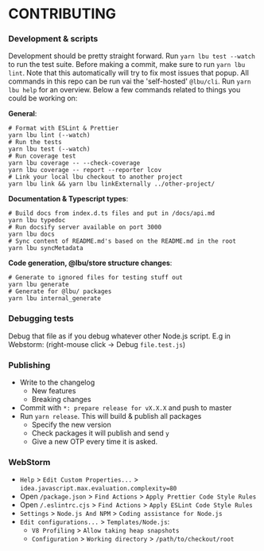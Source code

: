 # CONTRIBUTING

### Development & scripts

Development should be pretty straight forward. Run `yarn lbu test --watch` to
run the test suite. Before making a commit, make sure to run `yarn lbu lint`.
Note that this automatically will try to fix most issues that popup. All
commands in this repo can be run vai the 'self-hosted' `@lbu/cli`. Run
`yarn lbu help` for an overview. Below a few commands related to things you
could be working on:

**General**:

```
# Format with ESLint & Prettier
yarn lbu lint (--watch)
# Run the tests
yarn lbu test (--watch)
# Run coverage test
yarn lbu coverage -- --check-coverage
yarn lbu coverage -- report --reporter lcov
# Link your local lbu checkout to another project
yarn lbu link && yarn lbu linkExternally ../other-project/
```

**Documentation & Typescript types**:

```
# Build docs from index.d.ts files and put in /docs/api.md
yarn lbu typedoc
# Run docsify server available on port 3000
yarn lbu docs
# Sync content of README.md's based on the README.md in the root
yarn lbu syncMetadata
```

**Code generation, @lbu/store structure changes**:

```
# Generate to ignored files for testing stuff out
yarn lbu generate
# Generate for @lbu/ packages
yarn lbu internal_generate
```

### Debugging tests

Debug that file as if you debug whatever other Node.js script. E.g in Webstorm:
(right-mouse click -> Debug `file.test.js`)

### Publishing

- Write to the changelog
  - New features
  - Breaking changes
- Commit with `*: prepare release for vX.X.X` and push to master
- Run `yarn release`. This will build & publish all packages
  - Specify the new version
  - Check packages it will publish and send `y`
  - Give a new OTP every time it is asked.

### WebStorm

- `Help` > `Edit Custom Properties...` >
  `idea.javascript.max.evaluation.complexity=80`
- Open `/package.json` > `Find Actions` > `Apply Prettier Code Style Rules`
- Open `/.eslintrc.cjs` > `Find Actions` > `Apply ESLint Code Style Rules`
- `Settings` > `Node.js And NPM` > `Coding assistance for Node.js`
- `Edit configurations...` > `Templates/Node.js`:
  - `V8 Profiling` > `Allow taking heap snapshots`
  - `Configuration` > `Working directory` > `/path/to/checkout/root`
